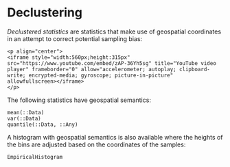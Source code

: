 # Declustering

*Declustered statistics* are statistics that make use of geospatial
coordinates in an attempt to correct potential sampling bias:

```@raw html
<p align="center">
<iframe style="width:560px;height:315px" src="https://www.youtube.com/embed/zAP-36Yh5sg" title="YouTube video player" frameborder="0" allow="accelerometer; autoplay; clipboard-write; encrypted-media; gyroscope; picture-in-picture" allowfullscreen></iframe>
</p>
```

The following statistics have geospatial semantics:

```@docs
mean(::Data)
var(::Data)
quantile(::Data, ::Any)
```

A histogram with geospatial semantics is also available where the heights
of the bins are adjusted based on the coordinates of the samples:

```@docs
EmpiricalHistogram
```